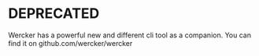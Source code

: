 # DEPRECATED #

Wercker has a powerful new and different cli tool as a companion. You can find it on github.com/wercker/wercker
